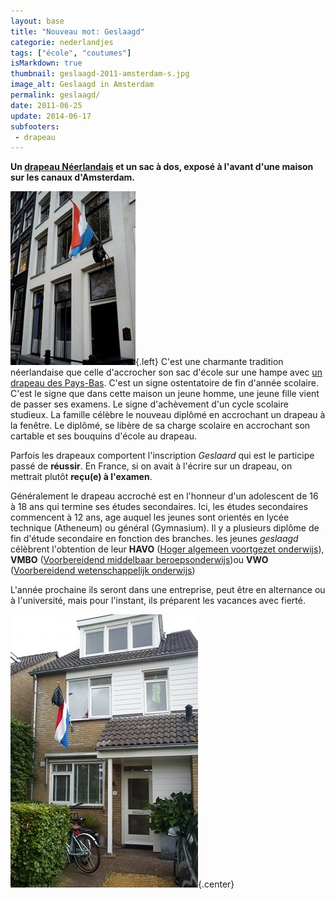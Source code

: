 ```yaml
---
layout: base
title: "Nouveau mot: Geslaagd"
categorie: nederlandjes
tags: ["école", "coutumes"]
isMarkdown: true
thumbnail: geslaagd-2011-amsterdam-s.jpg
image_alt: Geslaagd in Amsterdam
permalink: geslaagd/
date: 2011-06-25
update: 2014-06-17
subfooters:
 - drapeau
---
```


**Un [drapeau Néerlandais](/le-prinsenvlag-aux-fenetres/) et un sac à dos, exposé à l'avant d'une maison sur les canaux d'Amsterdam.**

![Geslaagd in Amsterdam](geslaagd-2011-amsterdam-s.jpg){.left} C'est une charmante tradition néerlandaise que celle d'accrocher son sac d'école sur une hampe avec [un drapeau des Pays-Bas](/le-prinsenvlag-aux-fenetres). C'est un signe ostentatoire de fin d'année scolaire. C'est le signe que dans cette maison un jeune homme, une jeune fille vient de passer ses examens. Le signe d'achèvement d'un cycle scolaire studieux. La famille célèbre le nouveau diplômé en accrochant un drapeau à la fenêtre. Le diplômé, se libère de sa charge scolaire en accrochant son cartable et ses bouquins d'école au drapeau.

Parfois les drapeaux comportent l'inscription *Geslaard* qui est le participe passé de **réussir**. En France, si on avait à l'écrire sur un drapeau, on mettrait plutôt **reçu(e) à l'examen**.

Généralement le drapeau accroché est en l'honneur d'un adolescent de 16 à 18 ans qui termine ses études secondaires. Ici, les études secondaires commencent à 12 ans, age auquel les jeunes sont orientés en lycée technique (Atheneum) ou général (Gymnasium). Il y a plusieurs diplôme de fin d'étude secondaire en fonction des branches. les jeunes *geslaagd* célèbrent l'obtention de leur **HAVO** ([Hoger algemeen voortgezet onderwijs](http://nl.wikipedia.org/wiki/Hoger_algemeen_voortgezet_onderwijs)), **VMBO** ([Voorbereidend middelbaar beroepsonderwijs](http://nl.wikipedia.org/wiki/Voorbereidend_middelbaar_beroepsonderwijs))ou **VWO** ([Voorbereidend wetenschappelijk onderwijs](http://nl.wikipedia.org/wiki/Voorbereidend_wetenschappelijk_onderwijs))

L'année prochaine ils seront dans une entreprise, peut être en alternance ou à l'université, mais pour l'instant, ils préparent les vacances avec fierté.

![Geslaagd in IJmuiden](geslaagd-2011-IJmuiden-s.jpg){.center}
